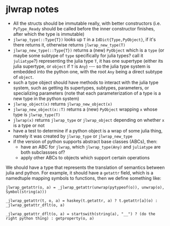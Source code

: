 # jlwrap notes

* All the structs should be immutable really, with better constructors (i.e. `PyType_Ready` should be called before the inner constructor finishes, after which the type is immutable)
* `jlwrap_type(::Type{T})` looks up `T` in a `IdDict{Type,PyObject}`, if it's there returns it, otherwise returns `jlwrap_new_type(T)`
* `jlwrap_new_type(::Type{T})` returns a (new) `PyObject` which is a `type` (or maybe some subtype of `type` specifically for julia types? call it `juliatype`?) representing the julia type `T`, it has one supertype (either its julia supertype, or `object` if `T` is `Any`) --- so the julia type system is embedded into the python one, with the root `Any` being a direct subtype of `object`.
* such a type object should have methods to interact with the julia type system, such as getting its supertypes, subtypes, parameters, or specializing parameters (note that each parameterization of a type is a new type in the python system)
* `jlwrap_object(x)` returns `jlwrap_new_object(x)`
* `jlwrap_new_object(x::T)` returns a (new) `PyObject` wrapping `x` whose type is `jlwrap_type(T)`
* `jlwrap(x)` returns `jlwrap_type` or `jlwrap_object` depending on whether `x` is a type or not
* have a test to determine if a python object is a wrap of some julia thing, namely it was created by `jlwrap_type` or `jlwrap_new_type`
* if the version of python supports abstract base classes (ABCs), then:
  * have an ABC for `jlwrap`, which `jlwrap_type(Any)` and `juliatype` are both subclassses of?
  * apply other ABCs to objects which support certain operations



We should have a type that represents the translation of semantics between julia and python. For example, it should have a `getattr` field, which is a namedtuple mapping symbols to functions, then we define something like:

```
jlwrap_getattr(o, a) = _jlwrap_getattr(unwrap(pytypeof(o)), unwrap(o), Symbol(string(a)))

_jlwrap_getattr(t, o, a) = haskey(t.getattr, a) ? t.getattr[a](o) : _jlwrap_getattr_dflt(o, a)

_jlwrap_getattr_dflt(o, a) = startswith(string(a), "__") ? (do the right python thing) : getproperty(o, a)
```